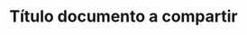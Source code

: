 ---
title: "Título documento a compartir"
description: "una breve descripción sobre el documento compartido"
url: https://drive.google.com/lore-impsum-dolor
type: image
published: false
---